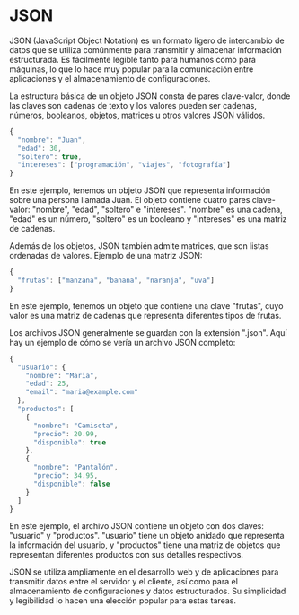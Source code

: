 # JSON
JSON (JavaScript Object Notation) es un formato ligero de intercambio de datos que se utiliza comúnmente para transmitir y almacenar información estructurada. Es fácilmente legible tanto para humanos como para máquinas, lo que lo hace muy popular para la comunicación entre aplicaciones y el almacenamiento de configuraciones.

La estructura básica de un objeto JSON consta de pares clave-valor, donde las claves son cadenas de texto y los valores pueden ser cadenas, números, booleanos, objetos, matrices u otros valores JSON válidos.
```js
{
  "nombre": "Juan",
  "edad": 30,
  "soltero": true,
  "intereses": ["programación", "viajes", "fotografía"]
}
```
En este ejemplo, tenemos un objeto JSON que representa información sobre una persona llamada Juan. El objeto contiene cuatro pares clave-valor: "nombre", "edad", "soltero" e "intereses". "nombre" es una cadena, "edad" es un número, "soltero" es un booleano y "intereses" es una matriz de cadenas.

Además de los objetos, JSON también admite matrices, que son listas ordenadas de valores. Ejemplo de una matriz JSON:
```js
{
  "frutas": ["manzana", "banana", "naranja", "uva"]
}
```
En este ejemplo, tenemos un objeto que contiene una clave "frutas", cuyo valor es una matriz de cadenas que representa diferentes tipos de frutas.

Los archivos JSON generalmente se guardan con la extensión ".json". Aquí hay un ejemplo de cómo se vería un archivo JSON completo:
```js
{
  "usuario": {
    "nombre": "Maria",
    "edad": 25,
    "email": "maria@example.com"
  },
  "productos": [
    {
      "nombre": "Camiseta",
      "precio": 20.99,
      "disponible": true
    },
    {
      "nombre": "Pantalón",
      "precio": 34.95,
      "disponible": false
    }
  ]
}
```
En este ejemplo, el archivo JSON contiene un objeto con dos claves: "usuario" y "productos". "usuario" tiene un objeto anidado que representa la información del usuario, y "productos" tiene una matriz de objetos que representan diferentes productos con sus detalles respectivos.

JSON se utiliza ampliamente en el desarrollo web y de aplicaciones para transmitir datos entre el servidor y el cliente, así como para el almacenamiento de configuraciones y datos estructurados. Su simplicidad y legibilidad lo hacen una elección popular para estas tareas.
